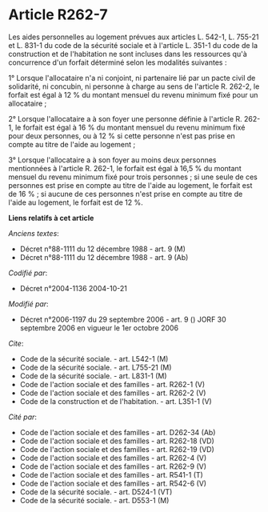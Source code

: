 # Article R262-7

Les aides personnelles au logement prévues aux articles L. 542-1, L. 755-21 et L. 831-1 du code de la sécurité sociale et à
l'article L. 351-1 du code de la construction et de l'habitation ne sont incluses dans les ressources qu'à concurrence d'un
forfait déterminé selon les modalités suivantes :

1° Lorsque l'allocataire n'a ni conjoint, ni partenaire lié par un pacte civil de solidarité, ni concubin, ni personne à
charge au sens de l'article R. 262-2, le forfait est égal à 12 % du montant mensuel du revenu minimum fixé pour un
allocataire ;

2° Lorsque l'allocataire a à son foyer une personne définie à l'article R. 262-1, le forfait est égal à 16 % du montant
mensuel du revenu minimum fixé pour deux personnes, ou à 12 % si cette personne n'est pas prise en compte au titre de l'aide
au logement ;

3° Lorsque l'allocataire a à son foyer au moins deux personnes mentionnées à l'article R. 262-1, le forfait est égal à 16,5 %
du montant mensuel du revenu minimum fixé pour trois personnes ; si une seule de ces personnes est prise en compte au titre
de l'aide au logement, le forfait est de 16 % ; si aucune de ces personnes n'est prise en compte au titre de l'aide au
logement, le forfait est de 12 %.

**Liens relatifs à cet article**

_Anciens textes_:

  - Décret n°88-1111 du 12 décembre 1988 - art. 9 (M)
  - Décret n°88-1111 du 12 décembre 1988 - art. 9 (Ab)

_Codifié par_:

  - Décret n°2004-1136 2004-10-21

_Modifié par_:

  - Décret n°2006-1197 du 29 septembre 2006 - art. 9 () JORF 30 septembre 2006 en vigueur le 1er octobre 2006

_Cite_:

  - Code de la sécurité sociale. - art. L542-1 (M)
  - Code de la sécurité sociale. - art. L755-21 (M)
  - Code de la sécurité sociale. - art. L831-1 (M)
  - Code de l'action sociale et des familles - art. R262-1 (V)
  - Code de l'action sociale et des familles - art. R262-2 (V)
  - Code de la construction et de l'habitation. - art. L351-1 (V)

_Cité par_:

  - Code de l'action sociale et des familles - art. D262-34 (Ab)
  - Code de l'action sociale et des familles - art. R262-18 (VD)
  - Code de l'action sociale et des familles - art. R262-19 (VD)
  - Code de l'action sociale et des familles - art. R262-4 (V)
  - Code de l'action sociale et des familles - art. R262-9 (V)
  - Code de l'action sociale et des familles - art. R541-1 (T)
  - Code de l'action sociale et des familles - art. R542-6 (V)
  - Code de la sécurité sociale. - art. D524-1 (VT)
  - Code de la sécurité sociale. - art. D553-1 (M)
